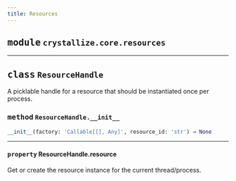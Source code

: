 ```yaml
---
title: Resources
---
```



## <kbd>module</kbd> `crystallize.core.resources`






---

## <kbd>class</kbd> `ResourceHandle`
A picklable handle for a resource that should be instantiated once per process. 

### <kbd>method</kbd> `ResourceHandle.__init__`

```python
__init__(factory: 'Callable[[], Any]', resource_id: 'str') → None
```






---

#### <kbd>property</kbd> ResourceHandle.resource

Get or create the resource instance for the current thread/process. 




